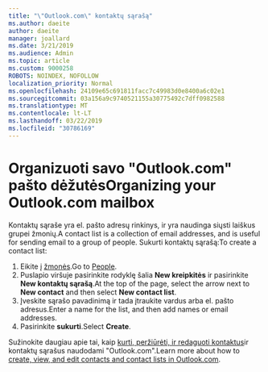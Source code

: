 ```yaml
---
title: "\"Outlook.com\" kontaktų sąrašą"
ms.author: daeite
author: daeite
manager: joallard
ms.date: 3/21/2019
ms.audience: Admin
ms.topic: article
ms.custom: 9000258
ROBOTS: NOINDEX, NOFOLLOW
localization_priority: Normal
ms.openlocfilehash: 24109e65c691811facc7c49983d0e8400a6c02e1
ms.sourcegitcommit: 03a156a9c9740521155a30775492c7dff0982588
ms.translationtype: MT
ms.contentlocale: lt-LT
ms.lasthandoff: 03/22/2019
ms.locfileid: "30786169"
---
```

# <a name="organizing-your-outlookcom-mailbox"></a><span data-ttu-id="bc304-102">Organizuoti savo "Outlook.com" pašto dėžutės</span><span class="sxs-lookup"><span data-stu-id="bc304-102">Organizing your Outlook.com mailbox</span></span>

<span data-ttu-id="bc304-103">Kontaktų sąraše yra el. pašto adresų rinkinys, ir yra naudinga siųsti laiškus grupei žmonių.</span><span class="sxs-lookup"><span data-stu-id="bc304-103">A contact list is a collection of email addresses, and is useful for sending email to a group of people.</span></span> <span data-ttu-id="bc304-104">Sukurti kontaktų sąrašą:</span><span class="sxs-lookup"><span data-stu-id="bc304-104">To create a contact list:</span></span>

1. <span data-ttu-id="bc304-105">Eikite į [žmonės](https://outlook.live.com/people/).</span><span class="sxs-lookup"><span data-stu-id="bc304-105">Go to [People](https://outlook.live.com/people/).</span></span>
1. <span data-ttu-id="bc304-106">Puslapio viršuje pasirinkite rodyklę šalia **New kreipkitės** ir pasirinkite **New kontaktų sąrašą**.</span><span class="sxs-lookup"><span data-stu-id="bc304-106">At the top of the page, select the arrow next to **New contact** and then select **New contact list**.</span></span>
1. <span data-ttu-id="bc304-107">Įveskite sąrašo pavadinimą ir tada įtraukite vardus arba el. pašto adresus.</span><span class="sxs-lookup"><span data-stu-id="bc304-107">Enter a name for the list, and then add names or email addresses.</span></span>
1. <span data-ttu-id="bc304-108">Pasirinkite **sukurti**.</span><span class="sxs-lookup"><span data-stu-id="bc304-108">Select **Create**.</span></span>

<span data-ttu-id="bc304-109">Sužinokite daugiau apie tai, kaip [kurti, peržiūrėti, ir redaguoti kontaktus](https://support.office.com/article/5b909158-036e-4820-92f7-2a27f57b9f01)ir kontaktų sąrašus naudodami "Outlook.com".</span><span class="sxs-lookup"><span data-stu-id="bc304-109">Learn more about how to [create, view, and edit contacts and contact lists in Outlook.com](https://support.office.com/article/5b909158-036e-4820-92f7-2a27f57b9f01).</span></span>